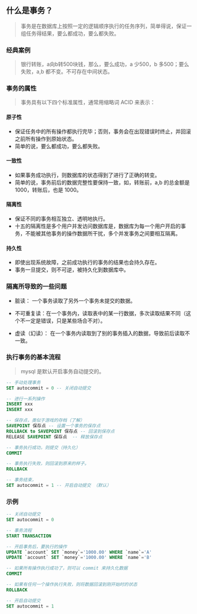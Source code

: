 ## 什么是事务？
> 事务是在数据库上按照一定的逻辑顺序执行的任务序列，简单得说，保证一组任务得结果，要么都成功，要么都失败。

### 经典案例
> 银行转账，a向b转500块钱，那么，要么成功，a 少500，b 多500；要么失败，a,b 都不变。不可存在中间状态。

### 事务的属性
> 事务具有以下四个标准属性，通常用缩略词 ACID 来表示：
#### 原子性
* 保证任务中的所有操作都执行完毕；否则，事务会在出现错误时终止，并回滚之前所有操作到原始状态。
* 简单的说，要么都成功，要么都失败。
#### 一致性
* 如果事务成功执行，则数据库的状态得到了进行了正确的转变。
* 简单的说，事务前后的数据完整性要保持一致，如，转账前，a,b 的总金额是1000，转账后，也是 1000。
#### 隔离性
* 保证不同的事务相互独立、透明地执行。
* 十五的隔离性是多个用户并发访问数据库是，数据库为每一个用户开启的事务，不能被其他事务的操作数据所干扰，多个并发事务之间要相互隔离。
#### 持久性
* 即使出现系统故障，之前成功执行的事务的结果也会持久存在。
* 事务一旦提交，则不可逆，被持久化到数据库中。

### 隔离所导致的一些问题
* 脏读： 一个事务读取了另外一个事务未提交的数据。

* 不可重复读：在一个事务内，读取表中的某一行数据，多次读取结果不同（这个不一定是错误，只是某些场合不对）。

* 虚读（幻读）： 在一个事务内读取到了别的事务插入的数据，导致前后读取不一致。


### 执行事务的基本流程
> mysql 是默认开启事务自动提交的。

```sql
-- 手动处理事务
SET autocommit = 0 -- 关闭自动提交

-- 进行一系列操作
INSERT xxx
INSERT xxx

-- 保存点，类似于游戏的存档（了解）
SAVEPOINT 保存点 -- 设置一个事务的保存点
ROLLBACK to SAVEPOINT 保存点 -- 回滚到保存点
RELEASE SAVEPOINT 保存点  -- 释放保存点

-- 事务执行成功，则提交（持久化）
COMMIT

-- 事务执行失败，则回滚到原来的样子。
ROLLBACK

-- 事务结束，
SET autocommit = 1 -- 开启自动提交 （默认）
```

### 示例
```sql
-- 关闭自动提交
SET autocommit = 0

-- 事务流程
START TRANSACTION

-- 开启事务后，要执行的操作
UPDATE `account` SET `money`='1000.00' WHERE `name`='A'
UPDATE `account` SET `money`='1000.00' WHERE `name`='B'

-- 如果所有操作执行成功了，则可以 commit 来持久化数据
COMMIT

-- 如果有任何一个操作执行失败，则将数据回滚到刚开始时的状态
ROLLBACK

-- 开启自动提交
SET autocommit = 1
```